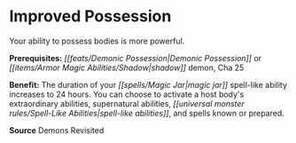 ﻿---
cssclass: [feats]

---
# Improved Possession

Your ability to possess bodies is more powerful.

**Prerequisites:** _[[feats/Demonic Possession|Demonic Possession]]_ or _[[items/Armor Magic Abilities/Shadow|shadow]]_ demon, Cha 25

**Benefit:** The duration of your _[[spells/Magic Jar|magic jar]]_ spell-like ability increases to 24 hours. You can choose to activate a host body's extraordinary abilities, supernatural abilities, _[[universal monster rules/Spell-Like Abilities|spell-like abilities]]_, and spells known or prepared.

**Source** Demons Revisited